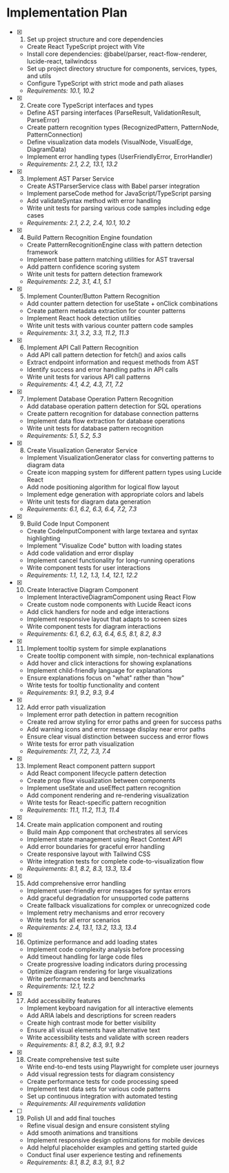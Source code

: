 # Implementation Plan

- [x] 1. Set up project structure and core dependencies

  - Create React TypeScript project with Vite
  - Install core dependencies: @babel/parser, react-flow-renderer, lucide-react, tailwindcss
  - Set up project directory structure for components, services, types, and utils
  - Configure TypeScript with strict mode and path aliases
  - _Requirements: 10.1, 10.2_

- [x] 2. Create core TypeScript interfaces and types

  - Define AST parsing interfaces (ParseResult, ValidationResult, ParseError)
  - Create pattern recognition types (RecognizedPattern, PatternNode, PatternConnection)
  - Define visualization data models (VisualNode, VisualEdge, DiagramData)
  - Implement error handling types (UserFriendlyError, ErrorHandler)
  - _Requirements: 2.1, 2.2, 13.1, 13.2_

- [x] 3. Implement AST Parser Service

  - Create ASTParserService class with Babel parser integration
  - Implement parseCode method for JavaScript/TypeScript parsing
  - Add validateSyntax method with error handling
  - Write unit tests for parsing various code samples including edge cases
  - _Requirements: 2.1, 2.2, 2.4, 10.1, 10.2_

- [x] 4. Build Pattern Recognition Engine foundation

  - Create PatternRecognitionEngine class with pattern detection framework
  - Implement base pattern matching utilities for AST traversal
  - Add pattern confidence scoring system
  - Write unit tests for pattern detection framework
  - _Requirements: 2.2, 3.1, 4.1, 5.1_

- [x] 5. Implement Counter/Button Pattern Recognition

  - Add counter pattern detection for useState + onClick combinations
  - Create pattern metadata extraction for counter patterns
  - Implement React hook detection utilities
  - Write unit tests with various counter pattern code samples
  - _Requirements: 3.1, 3.2, 3.3, 11.2, 11.3_

- [x] 6. Implement API Call Pattern Recognition

  - Add API call pattern detection for fetch() and axios calls
  - Extract endpoint information and request methods from AST
  - Identify success and error handling paths in API calls
  - Write unit tests for various API call patterns
  - _Requirements: 4.1, 4.2, 4.3, 7.1, 7.2_

- [x] 7. Implement Database Operation Pattern Recognition

  - Add database operation pattern detection for SQL operations
  - Create pattern recognition for database connection patterns
  - Implement data flow extraction for database operations
  - Write unit tests for database pattern recognition
  - _Requirements: 5.1, 5.2, 5.3_

- [x] 8. Create Visualization Generator Service

  - Implement VisualizationGenerator class for converting patterns to diagram data
  - Create icon mapping system for different pattern types using Lucide React
  - Add node positioning algorithm for logical flow layout
  - Implement edge generation with appropriate colors and labels
  - Write unit tests for diagram data generation
  - _Requirements: 6.1, 6.2, 6.3, 6.4, 7.2, 7.3_

- [x] 9. Build Code Input Component

  - Create CodeInputComponent with large textarea and syntax highlighting
  - Implement "Visualize Code" button with loading states
  - Add code validation and error display
  - Implement cancel functionality for long-running operations
  - Write component tests for user interactions
  - _Requirements: 1.1, 1.2, 1.3, 1.4, 12.1, 12.2_

- [x] 10. Create Interactive Diagram Component

  - Implement InteractiveDiagramComponent using React Flow
  - Create custom node components with Lucide React icons
  - Add click handlers for node and edge interactions
  - Implement responsive layout that adapts to screen sizes
  - Write component tests for diagram interactions
  - _Requirements: 6.1, 6.2, 6.3, 6.4, 6.5, 8.1, 8.2, 8.3_

- [x] 11. Implement tooltip system for simple explanations

  - Create tooltip component with simple, non-technical explanations
  - Add hover and click interactions for showing explanations
  - Implement child-friendly language for explanations
  - Ensure explanations focus on "what" rather than "how"
  - Write tests for tooltip functionality and content
  - _Requirements: 9.1, 9.2, 9.3, 9.4_

- [x] 12. Add error path visualization

  - Implement error path detection in pattern recognition
  - Create red arrow styling for error paths and green for success paths
  - Add warning icons and error message display near error paths
  - Ensure clear visual distinction between success and error flows
  - Write tests for error path visualization
  - _Requirements: 7.1, 7.2, 7.3, 7.4_

- [x] 13. Implement React component pattern support

  - Add React component lifecycle pattern detection
  - Create prop flow visualization between components
  - Implement useState and useEffect pattern recognition
  - Add component rendering and re-rendering visualization
  - Write tests for React-specific pattern recognition
  - _Requirements: 11.1, 11.2, 11.3, 11.4_

- [x] 14. Create main application component and routing

  - Build main App component that orchestrates all services
  - Implement state management using React Context API
  - Add error boundaries for graceful error handling
  - Create responsive layout with Tailwind CSS
  - Write integration tests for complete code-to-visualization flow
  - _Requirements: 8.1, 8.2, 8.3, 13.3, 13.4_

- [x] 15. Add comprehensive error handling

  - Implement user-friendly error messages for syntax errors
  - Add graceful degradation for unsupported code patterns
  - Create fallback visualizations for complex or unrecognized code
  - Implement retry mechanisms and error recovery
  - Write tests for all error scenarios
  - _Requirements: 2.4, 13.1, 13.2, 13.3, 13.4_

- [x] 16. Optimize performance and add loading states

  - Implement code complexity analysis before processing
  - Add timeout handling for large code files
  - Create progressive loading indicators during processing
  - Optimize diagram rendering for large visualizations
  - Write performance tests and benchmarks
  - _Requirements: 12.1, 12.2_

- [x] 17. Add accessibility features

  - Implement keyboard navigation for all interactive elements
  - Add ARIA labels and descriptions for screen readers
  - Create high contrast mode for better visibility
  - Ensure all visual elements have alternative text
  - Write accessibility tests and validate with screen readers
  - _Requirements: 8.1, 8.2, 8.3, 9.1, 9.2_

- [x] 18. Create comprehensive test suite

  - Write end-to-end tests using Playwright for complete user journeys
  - Add visual regression tests for diagram consistency
  - Create performance tests for code processing speed
  - Implement test data sets for various code patterns
  - Set up continuous integration with automated testing
  - _Requirements: All requirements validation_

- [ ] 19. Polish UI and add final touches
  - Refine visual design and ensure consistent styling
  - Add smooth animations and transitions
  - Implement responsive design optimizations for mobile devices
  - Add helpful placeholder examples and getting started guide
  - Conduct final user experience testing and refinements
  - _Requirements: 8.1, 8.2, 8.3, 9.1, 9.2_

